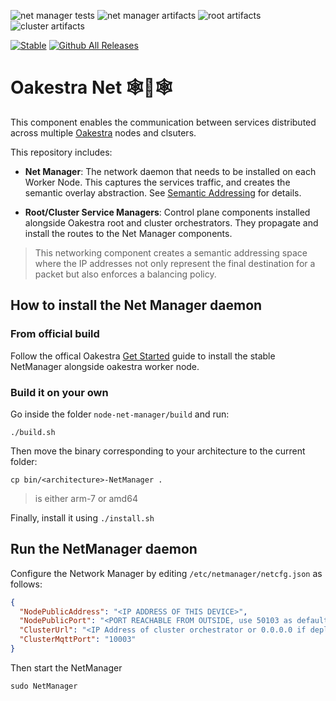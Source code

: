 ![net manager tests](https://github.com/oakestra/oakestra-net/actions/workflows/node_net_manager_tests.yml/badge.svg)
![net manager artifacts](https://github.com/oakestra/oakestra-net/actions/workflows/node-net-manager-artifacts.yml/badge.svg)
![root artifacts](https://github.com/oakestra/oakestra-net/actions/workflows/root_service_manager_image.yml/badge.svg)
![cluster artifacts](https://github.com/oakestra/oakestra-net/actions/workflows/cluster_service_manager_image.yml/badge.svg)

[![Stable](https://img.shields.io/badge/Latest%20Stable-%F0%9F%AA%97%20Accordion%20v0.4.301-green.svg)](https://github.com/oakestra/oakestra-net/tree/v0.4.301)
[![Github All Releases](https://img.shields.io/github/downloads/oakestra/oakestra-net/total.svg)]()

# Oakestra Net 🕸️🌳🕸️
This component enables the communication between services distributed across multiple [Oakestra](oakestra.io) nodes and clsuters.

This repository includes:

- **Net Manager**: The network daemon that needs to be installed on each Worker Node. This captures the services traffic, and creates the semantic overlay abstraction. See [Semantic Addressing](https://www.oakestra.io/docs/networking/semantic-addressing) for details.

- **Root/Cluster Service Managers**: Control plane components installed alongside Oakestra root and cluster orchestrators. They propagate and install the routes to the Net Manager components. 

>This networking component creates a semantic addressing space where the IP addresses not only represent the final destination for a packet
but also enforces a balancing policy.

## How to install the Net Manager daemon

### From official build

Follow the offical Oakestra [Get Started](https://github.com/oakestra/oakestra?tab=readme-ov-file#your-first-worker-node-🍃) guide to install the stable NetManager alongside oakestra worker node. 

### Build it on your own
Go inside the folder `node-net-manager/build` and run:
```
./build.sh
```

Then move the binary corresponding to your architecture to the current folder:
```
cp bin/<architecture>-NetManager .
```
> <architecture> is either arm-7 or amd64

Finally, install it using 
`./install.sh` 

## Run the NetManager daemon

Configure the Network Manager by editing `/etc/netmanager/netcfg.json` as follows:

```json
{
  "NodePublicAddress": "<IP ADDRESS OF THIS DEVICE>",
  "NodePublicPort": "<PORT REACHABLE FROM OUTSIDE, use 50103 as default>",
  "ClusterUrl": "<IP Address of cluster orchestrator or 0.0.0.0 if deployed on the same machine>",
  "ClusterMqttPort": "10003"
}
```


Then start the NetManager
```
sudo NetManager
```





